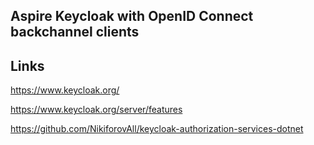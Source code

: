 ## Aspire Keycloak with OpenID Connect backchannel clients

## Links

https://www.keycloak.org/

https://www.keycloak.org/server/features

https://github.com/NikiforovAll/keycloak-authorization-services-dotnet